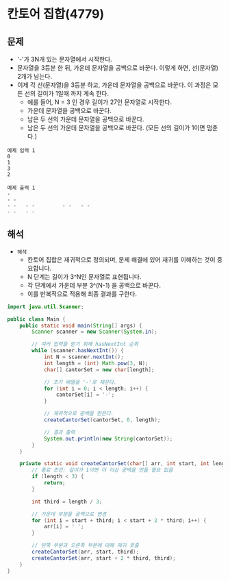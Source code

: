 # 칸토어 집합(4779)

## 문제

 - '-'가 3N개 있는 문자열에서 시작한다.
 - 문자열을 3등분 한 뒤, 가운데 문자열을 공백으로 바꾼다. 이렇게 하면, 선(문자열) 2개가 남는다.
 - 이제 각 선(문자열)을 3등분 하고, 가운데 문자열을 공백으로 바꾼다. 이 과정은 모든 선의 길이가 1일때 까지 계속 한다.
    - 예를 들어, N = 3 인 경우 길이가 27인 문자열로 시작한다.
    - 가운데 문자열을 공백으로 바꾼다.
    - 남은 두 선의 가운데 문자열을 공백으로 바꾼다.
    - 남은 두 선의 가운데 문자열을 공백으로 바꾼다. (모든 선의 길이가 1이면 멈춘다.)
```
예제 입력 1
0
1
3
2

예제 출력 1
-
- -
- -   - -         - -   - -
- -   - -
```

## 해석

 - `해석`
    - 칸토어 집합은 재귀적으로 정의되며, 문제 해결에 있어 재귀를 이해하는 것이 중요합니다.
    - N 단계는 길이가 3^N인 문자열로 표현됩니다.
    - 각 단계에서 가운데 부분 3^(N-1) 을 공백으로 바꾼다.
    - 이를 반복적으로 적용해 최종 결과를 구한다.
```java
import java.util.Scanner;

public class Main {
    public static void main(String[] args) {
        Scanner scanner = new Scanner(System.in);

        // 여러 입력을 받기 위해 hasNextInt 순회
        while (scanner.hasNextInt()) {
            int N = scanner.nextInt();
            int length = (int) Math.pow(3, N);
            char[] cantorSet = new char[length];

            // 초기 배열을 '-'로 채운다.
            for (int i = 0; i < length; i++) {
                cantorSet[i] = '-';
            }

            // 재귀적으로 공백을 만든다.
            createCantorSet(cantorSet, 0, length);

            // 결과 출력
            System.out.println(new String(cantorSet));
        }
    }

    private static void createCantorSet(char[] arr, int start, int length) {
        // 종료 조건: 길이가 1이면 더 이상 공백을 만들 필요 없음
        if (length < 3) {
            return;
        }

        int third = length / 3;

        // 가운데 부분을 공백으로 변경
        for (int i = start + third; i < start + 2 * third; i++) {
            arr[i] = ' ';
        }

        // 왼쪽 부분과 오른쪽 부분에 대해 재귀 호출
        createCantorSet(arr, start, third);
        createCantorSet(arr, start + 2 * third, third);
    }
}
```